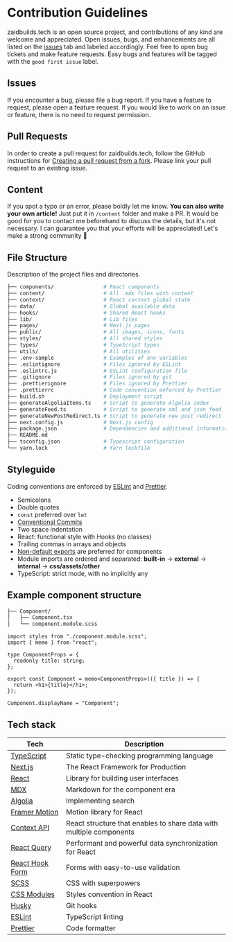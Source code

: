 # Contribution Guidelines

zaidbuilds.tech is an open source project, and contributions of any kind are welcome and appreciated. Open issues, bugs, and enhancements are all listed on the [issues](https://github.com/zaidmukaddam/zaidbuilds.tech/issues) tab and labeled accordingly. Feel free to open bug tickets and make feature requests. Easy bugs and features will be tagged with the `good first issue` label.

## Issues

If you encounter a bug, please file a bug report. If you have a feature to request, please open a feature request. If you would like to work on an issue or feature, there is no need to request permission.

## Pull Requests

In order to create a pull request for zaidbuilds.tech, follow the GitHub instructions for [Creating a pull request from a fork](https://help.github.com/en/github/collaborating-with-issues-and-pull-requests/creating-a-pull-request-from-a-fork). Please link your pull request to an existing issue.

## Content

If you spot a typo or an error, please boldly let me know. **You can also write your own article!** Just put it in `/content` folder and make a PR. It would be good for you to contact me beforehand to discuss the details, but it's not necessary. I can guarantee you that your efforts will be appreciated! Let's make a strong community 💪

## File Structure

Description of the project files and directories.

```bash
├── components/                # React components
├── content/                   # All .mdx files with content
├── context/                   # React context global state
├── data/                      # Global available data
├── hooks/                     # Shared React hooks
├── lib/                       # Lib files
├── pages/                     # Next.js pages
├── public/                    # All images, icons, fonts
├── styles/                    # All shared styles
├── types/                     # TypeScript types
├── utils/                     # All utilities
├── .env-sample                # Examples of env variables
├── .eslintignore              # Files ignored by ESLint
├── .eslintrc.js               # ESLint configuration file
├── .gitignore                 # Files ignored by git
├── .prettierignore            # Files ignored by Prettier
├── .prettierrc                # Code convention enforced by Prettier
├── build.sh                   # Deployment script
├── generateAlgoliaItems.ts    # Script to generate Algolia index
├── generateFeed.ts            # Script to generate xml and json feed
├── generateNewPostRedirect.ts # Script to generate new post redirect
├── next.config.js             # Next.js config
├── package.json               # Dependencies and additional information
├── README.md
├── tsconfig.json              # Typescript configuration
└── yarn.lock                  # Yarn lockfile
```

## Styleguide

Coding conventions are enforced by [ESLint](.eslintrc.js) and [Prettier](.prettierrc).

- Semicolons
- Double quotes
- `const` preferred over `let`
- [Conventional Commits](https://www.conventionalcommits.org/en/v1.0.0/)
- Two space indentation
- React: functional style with Hooks (no classes)
- Trailing commas in arrays and objects
- [Non-default exports](https://humanwhocodes.com/blog/2019/01/stop-using-default-exports-javascript-module/) are preferred for components
- Module imports are ordered and separated: **built-in** -> **external** -> **internal** -> **css/assets/other**
- TypeScript: strict mode, with no implicitly any

## Example component structure

```bash
├── Component/
│   ├── Component.tsx
│   └── component.module.scss
```

```tsx
import styles from "./component.module.scss";
import { memo } from "react";

type ComponentProps = {
  readonly title: string;
};

export const Component = memo<ComponentProps>(({ title }) => {
  return <h1>{title}</h1>;
});

Component.displayName = "Component";
```

## Tech stack

| Tech                                                      | Description                                                         |
| --------------------------------------------------------- | ------------------------------------------------------------------- |
| [TypeScript](https://www.typescriptlang.org/)             | Static type-checking programming language                           |
| [Next.js](https://nextjs.org/)                            | The React Framework for Production                                  |
| [React](https://reactjs.org/)                             | Library for building user interfaces                                |
| [MDX](https://mdxjs.com/)                                 | Markdown for the component era                                      |
| [Algolia](https://www.algolia.com/)                       | Implementing search                                                 |
| [Framer Motion](https://www.framer.com/motion/)           | Motion library for React                                            |
| [Context API](https://reactjs.org/docs/context.html)      | React structure that enables to share data with multiple components |
| [React Query](https://react-query.tanstack.com/)          | Performant and powerful data synchronization for React              |
| [React Hook Form](https://react-hook-form.com)            | Forms with easy-to-use validation                                   |
| [SCSS](https://sass-lang.com)                             | CSS with superpowers                                                |
| [CSS Modules](https://github.com/css-modules/css-modules) | Styles convention in React                                          |
| [Husky](https://github.com/typicode/husky)                | Git hooks                                                           |
| [ESLint](https://eslint.org/)                             | TypeScript linting                                                  |
| [Prettier](https://prettier.io/)                          | Code formatter                                                      |
